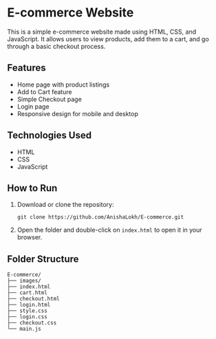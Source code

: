 
# E-commerce Website

This is a simple e-commerce website made using HTML, CSS, and JavaScript. It allows users to view products, add them to a cart, and go through a basic checkout process.

## Features

- Home page with product listings
- Add to Cart feature
- Simple Checkout page
- Login page
- Responsive design for mobile and desktop

## Technologies Used

- HTML
- CSS
- JavaScript

## How to Run

1. Download or clone the repository:
   ```
   git clone https://github.com/AnishaLokh/E-commerce.git
   ```

2. Open the folder and double-click on `index.html` to open it in your browser.

## Folder Structure

```
E-commerce/
├── images/
├── index.html
├── cart.html
├── checkout.html
├── login.html
├── style.css
├── login.css
├── checkout.css
└── main.js
```
